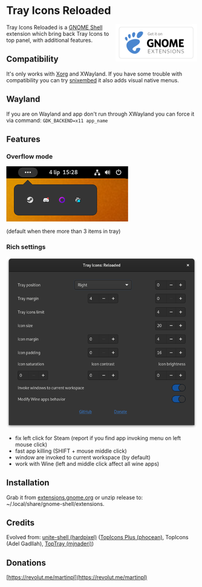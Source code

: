 # Tray Icons Reloaded

[<img src="https://raw.githubusercontent.com/andyholmes/gnome-shell-extensions-badge/master/get-it-on-ego.svg?sanitize=true" height="100" align="right">](https://extensions.gnome.org/extension/2890/tray-icons-reloaded/)
Tray Icons Reloaded is a [GNOME Shell](https://www.gnome.org/) extension which bring back Tray Icons to top panel, with additional features.

## Compatibility

It's only works with [Xorg](https://wiki.archlinux.org/index.php/GDM#Use_Xorg_backend) and XWayland.
If you have some trouble with compatibility you can try [snixembed](https://git.sr.ht/~steef/snixembed) it also adds visual native menus.

## Wayland

If you are on Wayland and app don't run through XWayland you can force it via command:
`GDK_BACKEND=x11 app_name`

## Features

### Overflow mode

<img src=".github/overflow.png">

(default when there more than 3 items in tray)

### Rich settings

<img src=".github/settings.png">

- fix left click for Steam (report if you find app invoking menu on left mouse click)
- fast app killing (SHIFT + mouse middle click)
- window are invoked to current workspace (by default)
- work with Wine (left and middle click affect all wine apps)

## Installation

Grab it from [extensions.gnome.org](https://extensions.gnome.org/extension/2890/tray-icons-reloaded/) or unzip release to: ~/.local/share/gnome-shell/extensions.

## Credits

Evolved from: [unite-shell (hardpixel)](https://github.com/hardpixel/unite-shell) ([TopIcons Plus (phocean)](https://github.com/phocean/TopIcons-plus), TopIcons (Adel Gadllah), [TopTray (mjnaderi)](https://github.com/mjnaderi/TopTray))

## Donations

[https://revolut.me/martinpl](https://revolut.me/martinpl)
